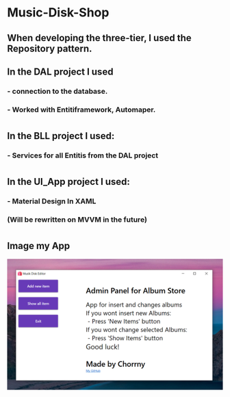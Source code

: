 # Music-Disk-Shop

## When developing the three-tier, I used the Repository pattern.

## In the DAL project I used
### - connection to the database.
### - Worked with Entitiframework, Automaper.

#
#
#

## In the BLL project I used:
### - Services for all Entitis from the DAL project

#
#
#

## In the UI_App project I used:
### - Material Design In XAML
### (Will be rewritten on MVVM in the future)

#
#
#

## Image my App

![alt text](https://github.com/VadimChorrny/Music-Disk-Shop/blob/main/UI_App/ImageForApp/Homepage.png)
